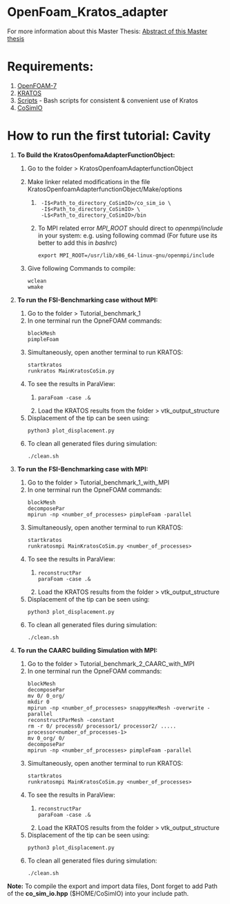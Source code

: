 # OpenFoam_Kratos_adapter
For more information about this Master Thesis: [Abstract of this Master thesis](https://github.com/ashishdarekar/OpenFoam_Kratos_adapter/blob/main/Abstract_of_Master_Thesis_ashish_darekar.pdf)

# Requirements:
1. [OpenFOAM-7](https://openfoam.org/download/7-ubuntu/)
2. [KRATOS](https://github.com/KratosMultiphysics/Kratos)
3. [Scripts](https://github.com/philbucher/bash_scripts) - Bash scripts for consistent & convenient use of Kratos
4. [CoSimIO](https://github.com/KratosMultiphysics/CoSimIO)

# How to run the first tutorial: Cavity
1. **To Build the KratosOpenfomaAdapterFunctionObject:**
    1. Go to the folder > KratosOpenfoamAdapterfunctionObject
    2. Make linker related modifications in the file KratosOpenfoamAdapterfunctionObject/Make/options
        1. ```
            -I$<Path_to_directory_CoSimIO>/co_sim_io \
            -I$<Path_to_directory_CoSimIO> \
            -L$<Path_to_directory_CoSimIO>/bin
           ```

        2. To MPI related error *MPI_ROOT* should direct to *openmpi/include* in your system:
        e.g. using following commad (For future use its better to add this in *bashrc*)
           ```
           export MPI_ROOT=/usr/lib/x86_64-linux-gnu/openmpi/include
           ```

    3.  Give following Commands to compile:
        ```
        wclean
        wmake
        ```

2. **To run the FSI-Benchmarking case without MPI:**
    1. Go to the folder > Tutorial_benchmark_1
    2. In one terminal run the OpneFOAM commands:
        ```
        blockMesh
        pimpleFoam
        ```
    3. Simultaneously, open another terminal to run KRATOS:
        ```
        startkratos
        runkratos MainKratosCoSim.py
        ```
    4. To see the results in ParaView:
        1.  ```
            paraFoam -case .&
            ```
        2. Load the KRATOS results from the folder > vtk_output_structure
    5. Displacement of the tip can be seen using:
        ```
        python3 plot_displacement.py
        ```
    6. To clean all generated files during simulation:
        ```
        ./clean.sh
        ```

3. **To run the FSI-Benchmarking case with MPI:**
    1. Go to the folder > Tutorial_benchmark_1_with_MPI
    2. In one terminal run the OpneFOAM commands:
        ```
        blockMesh
        decomposePar
        mpirun -np <number_of_processes> pimpleFoam -parallel
        ```
    3. Simultaneously, open another terminal to run KRATOS:
        ```
        startkratos
        runkratosmpi MainKratosCoSim.py <number_of_processes>
        ```
    4. To see the results in ParaView:
        1.  ```
            reconstructPar
            paraFoam -case .&
            ```
        2. Load the KRATOS results from the folder > vtk_output_structure
    5. Displacement of the tip can be seen using:
        ```
        python3 plot_displacement.py
        ```
    6. To clean all generated files during simulation:
        ```
        ./clean.sh
        ```

4. **To run the CAARC building Simulation with MPI:**
    1. Go to the folder > Tutorial_benchmark_2_CAARC_with_MPI
    2. In one terminal run the OpneFOAM commands:
        ```
        blockMesh
        decomposePar
        mv 0/ 0_org/
        mkdir 0
        mpirun -np <number_of_processes> snappyHexMesh -overwrite -parallel
        reconstructParMesh -constant
        rm -r 0/ process0/ processor1/ processor2/ ..... processor<number_of_processes-1>
        mv 0_org/ 0/
        decomposePar
        mpirun -np <number_of_processes> pimpleFoam -parallel
        ```
    3. Simultaneously, open another terminal to run KRATOS:
        ```
        startkratos
        runkratosmpi MainKratosCoSim.py <number_of_processes>
        ```
    4. To see the results in ParaView:
        1.  ```
            reconstructPar
            paraFoam -case .&
            ```
        2. Load the KRATOS results from the folder > vtk_output_structure
    5. Displacement of the tip can be seen using:
        ```
        python3 plot_displacement.py
        ```
    6. To clean all generated files during simulation:
        ```
        ./clean.sh
        ```

**Note:** To compile the export and import data files, Dont forget to add Path of the **co_sim_io.hpp** ($HOME/CoSimIO) into your include path.
